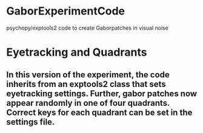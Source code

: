 # GaborExperimentCode
psychopy/exptools2 code to create Gaborpatches in visual noise

# Eyetracking and Quadrants

## In this version of the experiment, the code inherits from an exptools2 class that sets eyetracking settings. Further, gabor patches now appear randomly in one of four quadrants. Correct keys for each quadrant can be set in the settings file.
